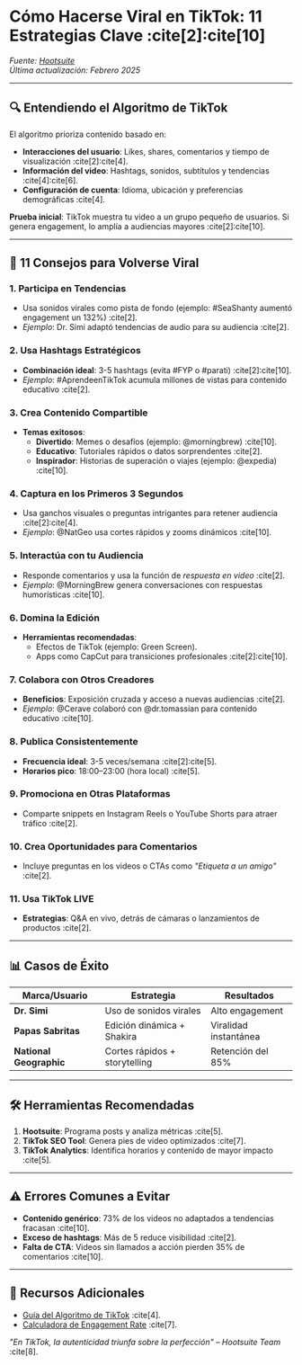 # Cómo Hacerse Viral en TikTok: 11 Estrategias Clave :cite[2]:cite[10]

*Fuente: [Hootsuite](https://blog.hootsuite.com/es/hacerse-viral-en-tiktok/)*  
*Última actualización: Febrero 2025*

---

## 🔍 **Entendiendo el Algoritmo de TikTok**
El algoritmo prioriza contenido basado en:  
- **Interacciones del usuario**: Likes, shares, comentarios y tiempo de visualización :cite[2]:cite[4].  
- **Información del video**: Hashtags, sonidos, subtítulos y tendencias :cite[4]:cite[6].  
- **Configuración de cuenta**: Idioma, ubicación y preferencias demográficas :cite[4].  

**Prueba inicial**: TikTok muestra tu video a un grupo pequeño de usuarios. Si genera engagement, lo amplía a audiencias mayores :cite[2]:cite[10].

---

## 🚀 **11 Consejos para Volverse Viral** 

### 1. **Participa en Tendencias**  
- Usa sonidos virales como pista de fondo (ejemplo: #SeaShanty aumentó engagement un 132%) :cite[2].  
- *Ejemplo*: Dr. Simi adaptó tendencias de audio para su audiencia :cite[2].  

### 2. **Usa Hashtags Estratégicos**  
- **Combinación ideal**: 3-5 hashtags (evita #FYP o #parati) :cite[2]:cite[10].  
- *Ejemplo*: #AprendeenTikTok acumula millones de vistas para contenido educativo :cite[2].  

### 3. **Crea Contenido Compartible**  
- **Temas exitosos**:  
  - **Divertido**: Memes o desafíos (ejemplo: @morningbrew) :cite[10].  
  - **Educativo**: Tutoriales rápidos o datos sorprendentes :cite[2].  
  - **Inspirador**: Historias de superación o viajes (ejemplo: @expedia) :cite[10].  

### 4. **Captura en los Primeros 3 Segundos**  
- Usa ganchos visuales o preguntas intrigantes para retener audiencia :cite[2]:cite[4].  
- *Ejemplo*: @NatGeo usa cortes rápidos y zooms dinámicos :cite[10].  

### 5. **Interactúa con tu Audiencia**  
- Responde comentarios y usa la función de *respuesta en video* :cite[2].  
- *Ejemplo*: @MorningBrew genera conversaciones con respuestas humorísticas :cite[10].  

### 6. **Domina la Edición**  
- **Herramientas recomendadas**:  
  - Efectos de TikTok (ejemplo: Green Screen).  
  - Apps como CapCut para transiciones profesionales :cite[2]:cite[10].  

### 7. **Colabora con Otros Creadores**  
- **Beneficios**: Exposición cruzada y acceso a nuevas audiencias :cite[2].  
- *Ejemplo*: @Cerave colaboró con @dr.tomassian para contenido educativo :cite[10].  

### 8. **Publica Consistentemente**  
- **Frecuencia ideal**: 3-5 veces/semana :cite[2]:cite[5].  
- **Horarios pico**: 18:00–23:00 (hora local) :cite[5].  

### 9. **Promociona en Otras Plataformas**  
- Comparte snippets en Instagram Reels o YouTube Shorts para atraer tráfico :cite[2].  

### 10. **Crea Oportunidades para Comentarios**  
- Incluye preguntas en los videos o CTAs como *"Etiqueta a un amigo"* :cite[2].  

### 11. **Usa TikTok LIVE**  
- **Estrategias**: Q&A en vivo, detrás de cámaras o lanzamientos de productos :cite[2].  

---

## 📊 **Casos de Éxito**  
| Marca/Usuario        | Estrategia                  | Resultados               |  
|-----------------------|----------------------------|--------------------------|  
| **Dr. Simi**          | Uso de sonidos virales      | Alto engagement          |  
| **Papas Sabritas**    | Edición dinámica + Shakira  | Viralidad instantánea    |  
| **National Geographic**| Cortes rápidos + storytelling | Retención del 85%       |  

---

## 🛠️ **Herramientas Recomendadas**  
1. **Hootsuite**: Programa posts y analiza métricas :cite[5].  
2. **TikTok SEO Tool**: Genera pies de video optimizados :cite[7].  
3. **TikTok Analytics**: Identifica horarios y contenido de mayor impacto :cite[5].  

---

## ⚠️ **Errores Comunes a Evitar**  
- **Contenido genérico**: 73% de los videos no adaptados a tendencias fracasan :cite[10].  
- **Exceso de hashtags**: Más de 5 reduce visibilidad :cite[2].  
- **Falta de CTA**: Videos sin llamados a acción pierden 35% de comentarios :cite[10].  

---

## 📌 **Recursos Adicionales**  
- [Guía del Algoritmo de TikTok](https://blog.hootsuite.com/es/algoritmo-de-tiktok/) :cite[4].  
- [Calculadora de Engagement Rate](https://www.hootsuite.com/es/social-media-tools/tiktok-seo-tool) :cite[7].  

*"En TikTok, la autenticidad triunfa sobre la perfección" – Hootsuite Team* :cite[8].  